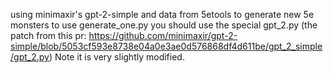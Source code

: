 using minimaxir's gpt-2-simple and data from 5etools to generate new 5e monsters
to use generate_one.py you should use the special gpt_2.py 
(the patch from this pr: https://github.com/minimaxir/gpt-2-simple/blob/5053cf593e8738e04a0e3ae0d576868df4d611be/gpt_2_simple/gpt_2.py) Note it is very slightly modified. 
